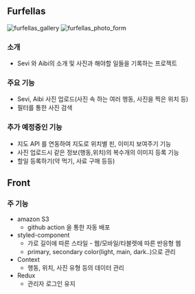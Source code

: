 ## Furfellas
![furfellas_gallery](https://user-images.githubusercontent.com/47915302/141677916-f793a3a8-cdce-4297-b354-f360994bb4f7.png)
![furfellas_photo_form](https://user-images.githubusercontent.com/47915302/141677919-00244bc0-53ea-4b5f-89bc-6a6c5aa93cea.png)

### 소개
* Sevi 와 Aibi의 소개 및 사진과 해야할 일들을 기록하는 프로젝트

### 주요 기능
* Sevi, Aibi 사진 업로드(사진 속 하는 여러 행동, 사진을 찍은 위치 등)
* 필터를 통한 사진 검색

### 추가 예정중인 기능
* 지도 API 를 연동하여 지도로 위치별 핀, 이미지 보여주기 기능
* 사진 업로드시 같은 정보(행동,위치)의 복수개의 이미지 등록 기능
* 할일 등록하기(약 먹기, 사료 구매 등등)

## Front
### 주 기능
* amazon S3
  * github action 을 통한 자동 배포
* styled-component
  * 가로 길이에 따른 스타일 - 웹/모바일/타블렛에 따른 반응형 웹
  * primary, secondary color(light, main, dark..)으로 관리
* Context
  * 행동, 위치, 사진 유형 등의 데이터 관리
* Redux
  * 관리자 로그인 유지 
